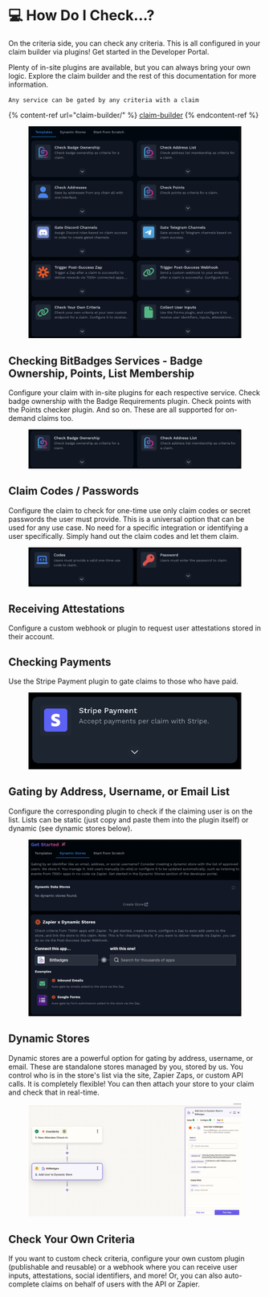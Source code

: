 # 💻 How Do I Check...?

On the criteria side, you can check any criteria. This is all configured in your claim builder via plugins! Get started in the Developer Portal.

Plenty of in-site plugins are available, but you can always bring your own logic. Explore the claim builder and the rest of this documentation for more information.

```
Any service can be gated by any criteria with a claim
```

{% content-ref url="claim-builder/" %}
[claim-builder](claim-builder/)
{% endcontent-ref %}

<figure><img src="../.gitbook/assets/image (224).png" alt=""><figcaption></figcaption></figure>

## Checking BitBadges Services - Badge Ownership, Points, List Membership

Configure your claim with in-site plugins for each respective service. Check badge ownership with the Badge Requirements plugin. Check points with the Points checker plugin. And so on. These are all supported for on-demand claims too.

<figure><img src="../.gitbook/assets/Screenshot 2025-03-17 at 8.47.22 AM.png" alt=""><figcaption></figcaption></figure>

## Claim Codes / Passwords

Configure the claim to check for one-time use only claim codes or secret passwords the user must provide. This is a universal option that can be used for any use case. No need for a specific integration or identifying a user specifically. Simply hand out the claim codes and let them claim.



<figure><img src="../.gitbook/assets/Screenshot 2025-03-17 at 8.46.31 AM.png" alt=""><figcaption></figcaption></figure>

## Receiving Attestations

Configure a custom webhook or plugin to request user attestations stored in their account.

## Checking Payments

Use the Stripe Payment plugin to gate claims to those who have paid.



<figure><img src="../.gitbook/assets/Screenshot 2025-03-17 at 8.45.49 AM.png" alt=""><figcaption></figcaption></figure>

## Gating by Address, Username, or Email List

Configure the corresponding plugin to check if the claiming user is on the list. Lists can be static (just copy and paste them into the plugin itself) or dynamic (see dynamic stores below).

<figure><img src="../.gitbook/assets/Screenshot 2025-03-17 at 8.48.22 AM.png" alt=""><figcaption></figcaption></figure>



## Dynamic Stores

Dynamic stores are a powerful option for gating by address, username, or email. These are standalone stores managed by you, stored by us. You control who is in the store's list via the site, Zapier Zaps, or custom API calls. It is completely flexible! You can then attach your store to your claim and check that in real-time.

<figure><img src="../.gitbook/assets/image (1) (1) (1).png" alt=""><figcaption></figcaption></figure>

## Check Your Own Criteria

If you want to custom check criteria, configure your own custom plugin (publishable and reusable) or a webhook where you can receive user inputs, attestations, social identifiers, and more! Or, you can also auto-complete claims on behalf of users with the API or Zapier.
